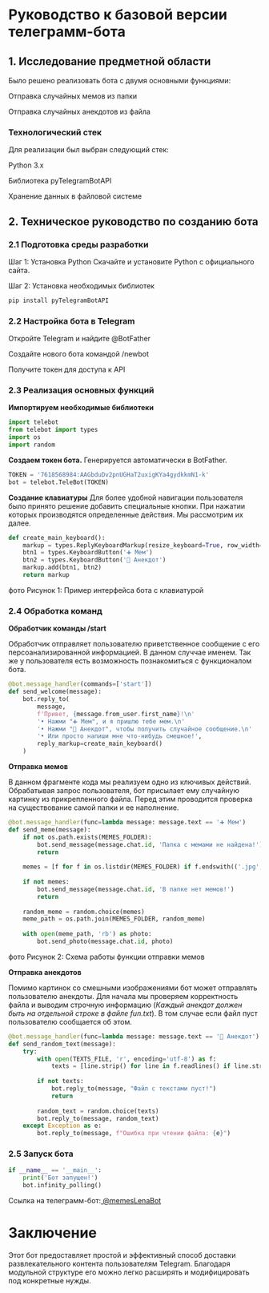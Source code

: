 # Руководство к базовой версии телеграмм-бота
## 1. Исследование предметной области
Было решено реализовать бота с двумя основными функциями:

Отправка случайных мемов из папки  

Отправка случайных анекдотов из файла
### Технологический стек
Для реализации был выбран следующий стек:  

Python 3.x  

Библиотека pyTelegramBotAPI  

Хранение данных в файловой системе  

## 2. Техническое руководство по созданию бота
### 2.1 Подготовка среды разработки
Шаг 1: Установка Python
Скачайте и установите Python с официального сайта.

Шаг 2: Установка необходимых библиотек
``` python
pip install pyTelegramBotAPI
```

### 2.2 Настройка бота в Telegram
Откройте Telegram и найдите @BotFather

Создайте нового бота командой /newbot

Получите токен для доступа к API

### 2.3 Реализация основных функций
**Импортируем необходимые библиотеки**

``` python
import telebot
from telebot import types
import os
import random
```
**Создаем токен бота.** Генерируется автоматически в BotFather.

``` python
TOKEN = '7618568984:AAGbduDv2pnUGHaT2uxigKYa4gydkkmN1-k'
bot = telebot.TeleBot(TOKEN)
```

**Создание клавиатуры**
Для более удобной навигации пользователя было принято решение добавить специальные кнопки. При нажатии которых производятся определенные действия. Мы рассмотрим их далее.

``` python
def create_main_keyboard():
    markup = types.ReplyKeyboardMarkup(resize_keyboard=True, row_width=2)
    btn1 = types.KeyboardButton('➕ Мем')
    btn2 = types.KeyboardButton('📄 Анекдот')
    markup.add(btn1, btn2)
    return markup
```
фото
Рисунок 1: Пример интерфейса бота с клавиатурой

### 2.4 Обработка команд
**Обработчик команды /start**  

Обработчик отправляет пользователю приветственное сообщение с его персоанализированной информацией. В данном случчае именем. Так же у пользователя есть возможность познакомиться с функционалом бота. 

``` python
@bot.message_handler(commands=['start'])
def send_welcome(message):
    bot.reply_to(
        message,
        f'Привет, {message.from_user.first_name}!\n'
        '• Нажми "➕ Мем", и я пришлю тебе мем.\n'
        '• Нажми "📄 Анекдот", чтобы получить случайное сообщение.\n'
        '• Или просто напиши мне что-нибудь смешное!',
        reply_markup=create_main_keyboard()
    )
```

**Отправка мемов**

В данном фрагменте кода мы реализуем одно из ключивых действий. Обрабатывая запрос пользователя, бот присылает ему случайную картинку из прикрепленного файла. Перед этим проводится проверка на существование самой папки и ее наполнение.

``` python
@bot.message_handler(func=lambda message: message.text == '➕ Мем')
def send_meme(message):
    if not os.path.exists(MEMES_FOLDER):
        bot.send_message(message.chat.id, 'Папка с мемами не найдена!')
        return
    
    memes = [f for f in os.listdir(MEMES_FOLDER) if f.endswith(('.jpg', '.jpeg', '.png'))]
    
    if not memes:
        bot.send_message(message.chat.id, 'В папке нет мемов!')
        return
    
    random_meme = random.choice(memes)
    meme_path = os.path.join(MEMES_FOLDER, random_meme)
    
    with open(meme_path, 'rb') as photo:
        bot.send_photo(message.chat.id, photo)
```
фото
Рисунок 2: Схема работы функции отправки мемов

**Отправка анекдотов**

Помимо картинок со смешными изображениями бот может отправлять пользователю анекдоты. Для начала мы проверяем корректность файла и выводим строчную информацию (*Каждый анекдот должен быть на отдельной строке в файле fun.txt*). В том случае если файл пуст пользователю сообщается об этом. 

``` python
@bot.message_handler(func=lambda message: message.text == '📄 Анекдот')
def send_random_text(message):
    try:
        with open(TEXTS_FILE, 'r', encoding='utf-8') as f:
            texts = [line.strip() for line in f.readlines() if line.strip()]
        
        if not texts:
            bot.reply_to(message, "Файл с текстами пуст!")
            return
        
        random_text = random.choice(texts)
        bot.reply_to(message, random_text)
    except Exception as e:
        bot.reply_to(message, f"Ошибка при чтении файла: {e}")
```

### 2.5 Запуск бота

``` python
if __name__ == '__main__':
    print('Бот запущен!')
    bot.infinity_polling()
```
Ссылка на телеграмм-бот:[ @memesLenaBot](https://t.me/memesLenaBot)

# Заключение
Этот бот предоставляет простой и эффективный способ доставки развлекательного контента пользователям Telegram. Благодаря модульной структуре его можно легко расширять и модифицировать под конкретные нужды.
